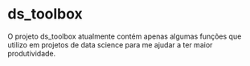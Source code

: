 # ds_toolbox
O projeto ds_toolbox atualmente contém apenas algumas funções que utilizo em projetos de data science para me ajudar a ter maior produtividade.
